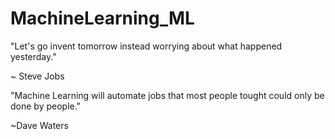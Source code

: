 # MachineLearning_ML

"Let's go invent tomorrow instead worrying about what happened yesterday."

~ Steve Jobs


"Machine Learning will automate jobs that most people tought could only be done by people."

~Dave Waters
